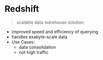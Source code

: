 # Redshift

> scalable data warehouse solution

- improved speed and efficiency of querying
- handles exabyte-scale data
- Use Cases:
    - data consolidation
    - not high traffic